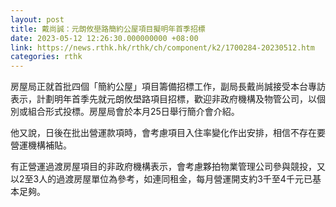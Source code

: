 ```yaml
---
layout: post
title: 戴尚誠：元朗攸壆路簡約公屋項目擬明年首季招標
date: 2023-05-12 12:26:30.000000000 +08:00
link: https://news.rthk.hk/rthk/ch/component/k2/1700284-20230512.htm
categories: rthk
---
```


房屋局正就首批四個「簡約公屋」項目籌備招標工作，副局長戴尚誠接受本台專訪表示，計劃明年首季先就元朗攸壆路項目招標，歡迎非政府機構及物管公司，以個別或組合形式投標。房屋局會於本月25日舉行簡介會介紹。

他又說，日後在批出營運款項時，會考慮項目入住率變化作出安排，相信不存在要營運機構補貼。

有正營運過渡房屋項目的非政府機構表示，會考慮夥拍物業管理公司參與競投，又以2至3人的過渡房屋單位為參考，如連同租金，每月營運開支約3千至4千元已基本足夠。
